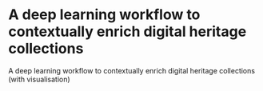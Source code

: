 # A deep learning workflow to contextually enrich digital heritage collections
A deep learning workflow to contextually enrich digital heritage collections (with visualisation)
